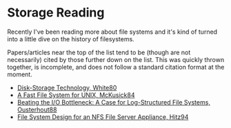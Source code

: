 Storage Reading
===============

Recently I've been reading more about file systems and it's kind of turned into
a little dive on the history of filesystems.

Papers/articles near the top of the list tend to be (though are not
necessarily) cited by those further down on the list. This was quickly thrown
together, is incomplete, and does not follow a standard citation format at the
moment.

- [Disk-Storage Technology, White80](https://sci-hub.ru/10.1038/scientificamerican0880-138)
- [A Fast File System for UNIX, McKusick84](https://dsf.berkeley.edu/cs262/FFS-annotated.pdf)
- [Beating the I/O Bottleneck: A Case for Log-Structured File Systems, Ousterhout88](https://www2.eecs.berkeley.edu/Pubs/TechRpts/1988/CSD-88-467.pdf)
- [File System Design for an NFS File Server Appliance, Hitz94](https://www.cs.princeton.edu/courses/archive/fall04/cos318/docs/netapp.pdf)

